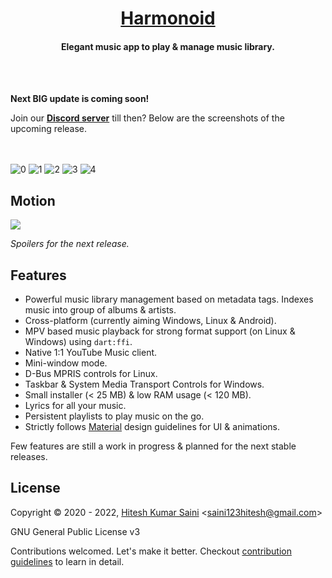 <h1 align="center"><a href="https://github.com/alexmercerind/harmonoid">Harmonoid</a></h1>
<h4 align="center">Elegant music app to play & manage music library.</h4>
<br></br>

**Next BIG update is coming soon!**

Join our **[Discord server](https://discord.gg/2Rc3edFWd8)** till then? Below are the screenshots of the upcoming release.

<br></br>
![0](https://user-images.githubusercontent.com/28951144/151304862-f4d336c6-4559-477b-b82e-a876f78f5eec.png)
![1](https://user-images.githubusercontent.com/28951144/151304870-6d1d18db-7120-43bd-87fa-9fa369244bfd.png)
![2](https://user-images.githubusercontent.com/28951144/151304875-dc120964-3b98-4460-beaf-d28c75b45109.png)
![3](https://user-images.githubusercontent.com/28951144/151304877-13ff90bb-6123-4c06-940f-9d9de6b13666.png)
![4](https://user-images.githubusercontent.com/28951144/151304879-cdb10677-30c5-45bb-9e67-f520297280da.png)


## Motion

![](https://user-images.githubusercontent.com/28951144/151239401-be199319-0a22-4139-8bef-fe1edac2d576.gif)

_Spoilers for the next release._

## Features

- Powerful music library management based on metadata tags. Indexes music into group of albums & artists.
- Cross-platform (currently aiming Windows, Linux & Android).
- MPV based music playback for strong format support (on Linux & Windows) using `dart:ffi`.
- Native 1:1 YouTube Music client.
- Mini-window mode.
- D-Bus MPRIS controls for Linux.
- Taskbar & System Media Transport Controls for Windows.
- Small installer (< 25 MB) & low RAM usage (< 120 MB).
- Lyrics for all your music.
- Persistent playlists to play music on the go.
- Strictly follows [Material](https://material.io/) design guidelines for UI & animations.

Few features are still a work in progress & planned for the next stable releases.

## License

Copyright © 2020 - 2022, [Hitesh Kumar Saini](https://github.com/alexmercerind) <[saini123hitesh@gmail.com](mailto:saini123hitesh@gmail.com)>

GNU General Public License v3

Contributions welcomed. Let's make it better.
Checkout [contribution guidelines](https://github.com/harmonoid/harmonoid/blob/master/CONTRIBUTING.md) to learn in detail.
